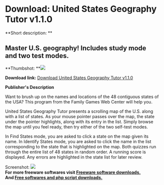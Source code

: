 # Download: United States Geography Tutor v1.1.0

**Short description: **

## Master U.S. geography! Includes study mode and two test modes.

  
**Thumbshot: **![](http://www.freewarefiles.com/screenshot/us_geotutor_md.gif)   
  
**Download link:** [Download United States Geography Tutor v1.1.0](http://freesoftwares.boysofts.com/United-States-Geography-Tutor-V_program_2215.html)  
  

**Publisher's Description**  
  

Want to brush up on the names and locations of the 48 contiguous states of the
USA? This program from the Family Games Web Center will help you.

United States Geography Tutor presents a scrolling map of the U.S. along with
a list of states. As your mouse pointer passes over the map, the state under
the pointer highlights, along with its entry in the list. Simply browse the
map until you feel ready, then try either of the two self-test modes.

In Find States mode, you are asked to click a state on the map given its name.
In Identify States mode, you are asked to click the name in the list
corresponding to the state that is highlighted on the map. Both quizzes run
through the entire list of 48 states in random order. A running score is
displayed. Any errors are highlighted in the state list for later review.

  
  
Screenshot: ![](http://www.freewarefiles.com/screenshot/us_geotutor.gif)  
**For more freeware softwares visit [Freeware software downloads.](http://freesoftwares.boysofts.com/)**   
**And [Free softwares and php script downloads.](http://www.boysofts.com/)**

